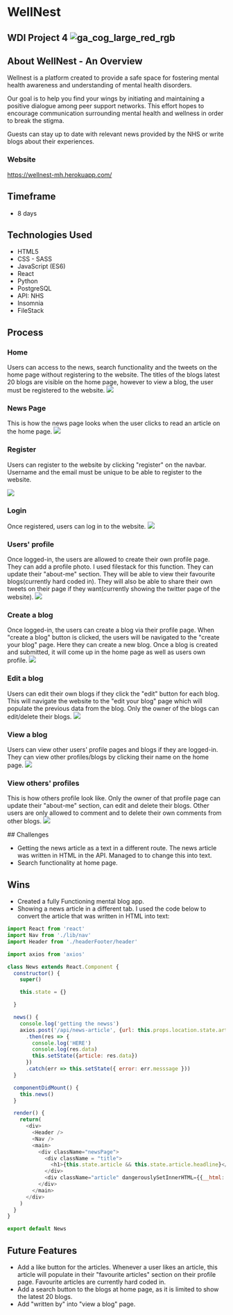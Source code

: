 # WellNest

## WDI Project 4 ![ga_cog_large_red_rgb](https://cloud.githubusercontent.com/assets/40461/8183776/469f976e-1432-11e5-8199-6ac91363302b.png)

## About WellNest - An Overview

Wellnest is a platform created to provide a safe space for fostering mental health awareness and understanding of mental health disorders.

Our goal is to help you find your wings by initiating and maintaining a positive dialogue among peer support networks. This effort hopes to encourage communication surrounding mental health and wellness in order to break the stigma.

Guests can stay up to date with relevant news provided by the NHS or write blogs about their experiences.

### Website
https://wellnest-mh.herokuapp.com/

## Timeframe

* 8 days

## Technologies Used
* HTML5
* CSS - SASS
* JavaScript (ES6)
* React
* Python
* PostgreSQL
* API: NHS
* Insomnia
* FileStack

## Process
### Home
  Users can access to the news, search functionality and the tweets on the home page without registering to the website. The titles of the blogs latest 20 blogs are visible on the home page, however to view a blog, the user must be registered to the website.
![](src/assets/screenshots/home.png)

### News Page
This is how the news page looks when the user clicks to read an article on the home page.
![](src/assets/screenshots/news-page.png)

### Register
Users can register to the website by clicking "register" on the navbar. Username and the email must be unique to be able to register to the website.

![](src/assets/screenshots/register.png)


### Login
Once registered, users can log in to the website.
![](src/assets/screenshots/login.png)

### Users' profile
Once logged-in, the users are allowed to create their own profile page. They can add a profile photo. I used filestack for this function. They can update their "about-me" section. They will be able to view their favourite blogs(currently hard coded in). They will also be able to share their own tweets on their page if they want(currently showing the twitter page of the website).
![](src/assets/screenshots/my-profile.png)

### Create a blog
Once logged-in, the users can create a blog via their profile page. When "create a blog" button is clicked, the users will be navigated to the "create your blog" page. Here they can create a new blog. Once a blog is created and submitted, it will come up in the home page as well as users own profile.
![](src/assets/screenshots/create-a-blog.png)

### Edit a blog
Users can edit their own blogs if they click the "edit" button for each blog. This will navigate the website to the "edit your blog" page which will populate the previous data from the blog. Only the owner of the blogs can edit/delete their blogs.
![](src/assets/screenshots/edit-blog.png)

### View a blog
Users can view other users' profile pages and blogs if they are logged-in. They can view other profiles/blogs by clicking their name on the home page.
![](src/assets/screenshots/view-blog.png)

### View others' profiles
This is how others profile look like. Only the owner of that profile page can update their "about-me" section, can edit and delete their blogs. Other users are only allowed to comment and to delete their own comments from other blogs.
![](src/assets/screenshots/view-other-profiles.png)

## Challenges
* Getting the news article as a text in a different route. The news article was written in HTML in the API. Managed to to change this into text.
* Search functionality at home page.

## Wins
* Created a fully Functioning mental blog app.
* Showing a news article in a different tab. I used the code below to convert the article that was written in HTML into text:

```javascript
import React from 'react'
import Nav from './lib/nav'
import Header from './headerFooter/header'

import axios from 'axios'

class News extends React.Component {
  constructor() {
    super()

    this.state = {}

  }

  news() {
    console.log('getting the newss')
    axios.post('/api/news-article', {url: this.props.location.state.articleURL})
      .then(res => {
        console.log('HERE')
        console.log(res.data)
        this.setState({article: res.data})
      })
      .catch(err => this.setState({ error: err.messsage }))
  }

  componentDidMount() {
    this.news()
  }

  render() {
    return(
      <div>
        <Header />
        <Nav />
        <main>
          <div className="newsPage">
            <div className = "title">
              <h1>{this.state.article && this.state.article.headline}</h1>
            </div>
            <div className="article" dangerouslySetInnerHTML={{__html: this.state.article && this.state.article.mainContentOfPage[0].text}} />
          </div>
        </main>
      </div>
    )
  }
}

export default News
```


## Future Features
* Add a like button for the articles. Whenever a user likes an article, this article will populate in their "favourite articles" section on their profile page.
Favourite articles are currently hard coded in.
* Add a search button to the blogs at home page, as it is limited to show the latest 20 blogs.
* Add "written by" into "view a blog" page.
